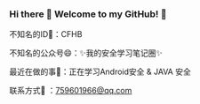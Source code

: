 ### Hi there 👋 Welcome to my GitHub! 👋

不知名的ID🤔：CFHB

不知名的公众号😄：✨我的安全学习笔记圈✨

最近在做的事🔭：正在学习Android安全 & JAVA 安全

联系方式💬 ：759601966@qq.com 
